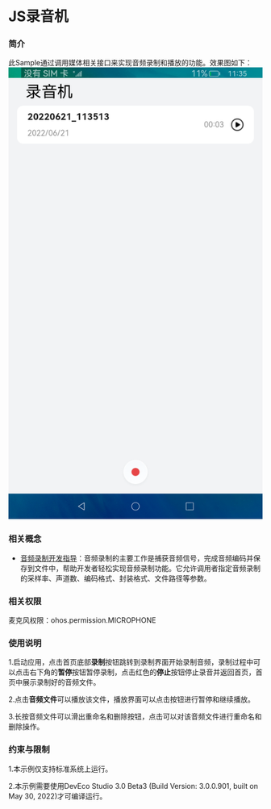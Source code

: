 # JS录音机

### 简介

 此Sample通过调用媒体相关接口来实现音频录制和播放的功能。效果图如下：
![](screenshots/device/main.png)

### 相关概念

- [音频录制开发指导](https://gitee.com/openharmony/docs/blob/master/zh-cn/application-dev/media/audio-recorder.md)：音频录制的主要工作是捕获音频信号，完成音频编码并保存到文件中，帮助开发者轻松实现音频录制功能。它允许调用者指定音频录制的采样率、声道数、编码格式、封装格式、文件路径等参数。

### 相关权限

麦克风权限：ohos.permission.MICROPHONE

### 使用说明

1.启动应用，点击首页底部**录制**按钮跳转到录制界面开始录制音频，录制过程中可以点击右下角的**暂停**按钮暂停录制，点击红色的**停止**按钮停止录音并返回首页，首页中展示录制好的音频文件。

2.点击**音频文件**可以播放该文件，播放界面可以点击按钮进行暂停和继续播放。

3.长按音频文件可以滑出重命名和删除按钮，点击可以对该音频文件进行重命名和删除操作。

### 约束与限制

1.本示例仅支持标准系统上运行。

2.本示例需要使用DevEco Studio 3.0 Beta3 (Build Version: 3.0.0.901, built on May 30, 2022)才可编译运行。
